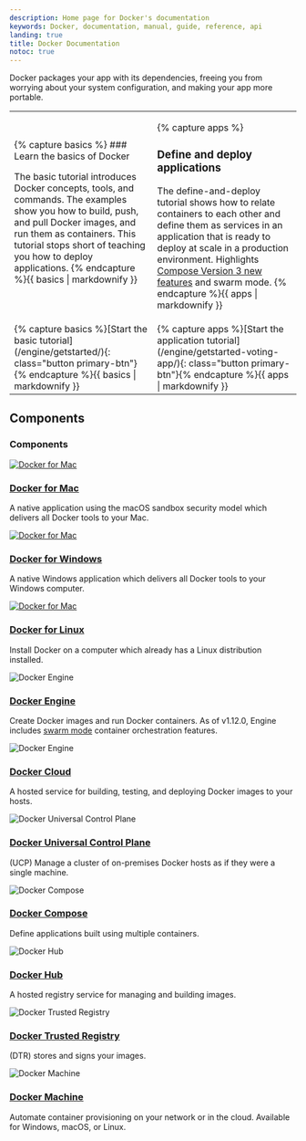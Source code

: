 ```yaml
---
description: Home page for Docker's documentation
keywords: Docker, documentation, manual, guide, reference, api
landing: true
title: Docker Documentation
notoc: true
---
```


Docker packages your app with its dependencies, freeing you from worrying about your
system configuration, and making your app more portable.

<table>
<tr>
<td>
{% capture basics %}
### Learn the basics of Docker

The basic tutorial introduces Docker concepts, tools, and commands. The examples show you how to build, push,
and pull Docker images, and run them as containers. This
tutorial stops short of teaching you how to deploy applications.
{% endcapture %}{{ basics | markdownify }}
</td>
<td>

{% capture apps %}
### Define and deploy applications

The define-and-deploy tutorial shows how to relate
containers to each other and define them as services in an application that is ready to deploy at scale in a
production environment. Highlights [Compose Version 3 new features](/engine/getstarted-voting-app/index.md#compose-version-3-features-and-compatibility) and swarm mode.
{% endcapture %}{{ apps | markdownify }}

</td></tr>

<tr>
<td>{% capture basics %}[Start the basic tutorial](/engine/getstarted/){: class="button primary-btn"}{% endcapture %}{{ basics | markdownify }}
</td>
<td>{% capture apps %}[Start the application tutorial](/engine/getstarted-voting-app/){: class="button primary-btn"}{% endcapture %}{{ apps | markdownify }}
</td>
</tr>
</table>

## Components
<div class="block">
  <h3 id="components">Components</h3>
  <div class="component-container">
      <div class="row">
          <div class="col-md-4">
              <div class="component">
                  <div class="component-icon">
                      <a href="docker-for-mac/"> <img src="../images/icon-apple@2X.png" alt="Docker for Mac"> </a>
                  </div>
                  <h3 id="docker-for-mac"><a href="docker-for-mac/">Docker for Mac</a></h3>
                  <p>A native application using the macOS sandbox security model which delivers all Docker tools to your Mac.</p>
              </div>
          </div>
          <div class="col-md-4">
              <div class="component">
                  <div class="component-icon">
                      <a href="docker-for-mac/"> <img src="../images/icon-windows@2X.png" alt="Docker for Mac"> </a>
                  </div>
                  <h3 id="docker-for-windows"><a href="/#docker-for-windows">Docker for Windows</a></h3>
                  <p>A native Windows application which delivers all Docker tools to your Windows computer.</p>
              </div>
          </div>
          <div class="col-md-4">
              <div class="component">
                  <div class="component-icon">
                      <a href="docker-for-mac/"> <img src="../images/icon-linux@2X.png" alt="Docker for Mac"> </a>
                  </div>
                  <h3 id="docker-for-linux"><a href="/#docker-for-linux">Docker for Linux</a></h3>
                  <p>Install Docker on a computer which already has a Linux distribution installed.</p>
              </div>
          </div>
          <!--components-full-width-->
          <div class="col-md-12">
              <!--engine-->
              <div class="component-full">
                  <div class="component-full-icon">
                      <img src="../images/icon-engine@2X.png" alt="Docker Engine">
                  </div>
                  <div class="component-full-copy">
                      <h3 id="docker-engine"><a href="engine/installation/">Docker Engine</a></h3>
                      <p>Create Docker images and run Docker containers. As of v1.12.0, Engine includes <a href="/#">swarm mode</a> container orchestration features.</p>
                  </div>
              </div>
              <!--cloud-->
              <div class="component-full">
                  <div class="component-full-icon">
                      <img src="../images/icon-cloud@2X.png" alt="Docker Engine">
                  </div>
                  <div class="component-full-copy">
                      <h3 id="docker-cloud"><a href="/#">Docker Cloud</a></h3>
                      <p>A hosted service for building, testing, and deploying Docker images to your hosts.</p>
                  </div>
              </div>
              <!--UCP-->
              <div class="component-full">
                  <div class="component-full-icon">
                      <img src="../images/icon-ucp@2X.png" alt="Docker Universal Control Plane">
                  </div>
                  <div class="component-full-copy">
                      <h3 id="docker-cloud"><a href="datacenter/ucp/1.1/overview/">Docker Universal Control Plane</a></h3>
                      <p>(UCP) Manage a cluster of on-premises Docker hosts as if they were a single machine.</p>
                  </div>
              </div>
              <!--compose-->
              <div class="component-full">
                  <div class="component-full-icon">
                      <img src="../images/icon-compose@2X.png" alt="Docker Compose">
                  </div>
                  <div class="component-full-copy">
                      <h3 id="docker-cloud"><a href="compose/overview/">Docker Compose</a></h3>
                      <p>Define applications built using multiple containers.</p>
                  </div>
              </div>
              <!--hub-->
              <div class="component-full">
                  <div class="component-full-icon">
                      <img src="../images/icon-hub@2X.png" alt="Docker Hub">
                  </div>
                  <div class="component-full-copy">
                      <h3 id="docker-cloud"><a href="docker-hub/overview/">Docker Hub</a></h3>
                      <p>A hosted registry service for managing and building images.</p>
                  </div>
              </div>
              <!--dtr-->
              <div class="component-full">
                  <div class="component-full-icon">
                      <img src="../images/icon-registry@2X.png" alt="Docker Trusted Registry">
                  </div>
                  <div class="component-full-copy">
                      <h3 id="docker-cloud"><a href="docker-trusted-registry/">Docker Trusted Registry</a></h3>
                      <p>(DTR) stores and signs your images.</p>
                  </div>
              </div>
              <!--machine-->
              <div class="component-full">
                  <div class="component-full-icon">
                      <img src="../images/icon-machine@2X.png" alt="Docker Machine">
                  </div>
                  <div class="component-full-copy">
                      <h3 id="docker-cloud"><a href="machine/install-machine/">Docker Machine</a></h3>
                      <p>Automate container provisioning on your network or in the cloud. Available for Windows, macOS, or Linux.</p>
                  </div>
              </div>
              <!-- end col-12-->
          </div>
          <!-- end component-container-->
      </div>
  </div>
</div>
